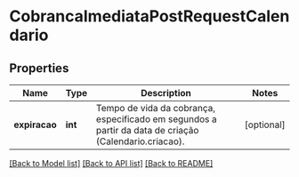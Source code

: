 # CobrancaImediataPostRequestCalendario

## Properties
Name | Type | Description | Notes
------------ | ------------- | ------------- | -------------
**expiracao** | **int** | Tempo de vida da cobrança, especificado em segundos a partir da data de criação (Calendario.criacao). | [optional] 

[[Back to Model list]](../../README.md#documentation-for-models) [[Back to API list]](../../README.md#documentation-for-api-endpoints) [[Back to README]](../../README.md)


